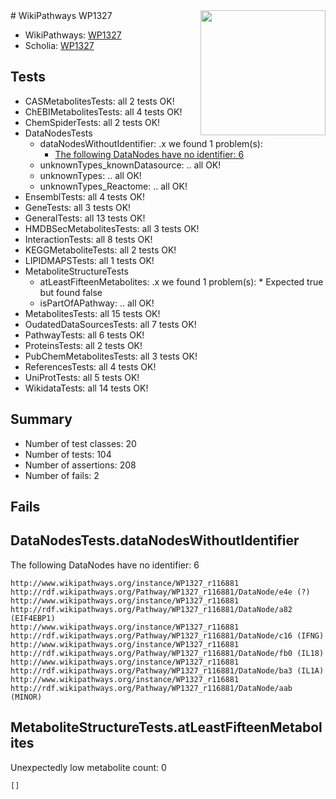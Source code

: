<img style="float: right; width: 200px" src="https://upload.wikimedia.org/wikipedia/commons/thumb/8/83/Wplogo_with_text_500.png/640px-Wplogo_with_text_500.png" />
# WikiPathways WP1327

* WikiPathways: [WP1327](https://new.wikipathways.org/pathways/WP1327)
* Scholia: [WP1327](https://scholia.toolforge.org/wikipathways/WP1327)
## Tests
* CASMetabolitesTests: all 2 tests OK!
* ChEBIMetabolitesTests: all 4 tests OK!
* ChemSpiderTests: all 2 tests OK!
* DataNodesTests
    * dataNodesWithoutIdentifier: .x we found 1 problem(s):
        * [The following DataNodes have no identifier: 6](#d2d32fa5)
    * unknownTypes_knownDatasource: .. all OK!
    * unknownTypes: .. all OK!
    * unknownTypes_Reactome: .. all OK!
* EnsemblTests: all 4 tests OK!
* GeneTests: all 3 tests OK!
* GeneralTests: all 13 tests OK!
* HMDBSecMetabolitesTests: all 3 tests OK!
* InteractionTests: all 8 tests OK!
* KEGGMetaboliteTests: all 2 tests OK!
* LIPIDMAPSTests: all 1 tests OK!
* MetaboliteStructureTests
    * atLeastFifteenMetabolites: .x we found 1 problem(s):
            * Expected true but found false
    * isPartOfAPathway: .. all OK!
* MetabolitesTests: all 15 tests OK!
* OudatedDataSourcesTests: all 7 tests OK!
* PathwayTests: all 6 tests OK!
* ProteinsTests: all 2 tests OK!
* PubChemMetabolitesTests: all 3 tests OK!
* ReferencesTests: all 4 tests OK!
* UniProtTests: all 5 tests OK!
* WikidataTests: all 14 tests OK!


## Summary

* Number of test classes: 20
* Number of tests: 104
* Number of assertions: 208
* Number of fails: 2

## Fails

<a name="d2d32fa5" />

## DataNodesTests.dataNodesWithoutIdentifier

The following DataNodes have no identifier: 6
```
http://www.wikipathways.org/instance/WP1327_r116881 http://rdf.wikipathways.org/Pathway/WP1327_r116881/DataNode/e4e (?)
http://www.wikipathways.org/instance/WP1327_r116881 http://rdf.wikipathways.org/Pathway/WP1327_r116881/DataNode/a82 (EIF4EBP1)
http://www.wikipathways.org/instance/WP1327_r116881 http://rdf.wikipathways.org/Pathway/WP1327_r116881/DataNode/c16 (IFNG)
http://www.wikipathways.org/instance/WP1327_r116881 http://rdf.wikipathways.org/Pathway/WP1327_r116881/DataNode/fb0 (IL18)
http://www.wikipathways.org/instance/WP1327_r116881 http://rdf.wikipathways.org/Pathway/WP1327_r116881/DataNode/ba3 (IL1A)
http://www.wikipathways.org/instance/WP1327_r116881 http://rdf.wikipathways.org/Pathway/WP1327_r116881/DataNode/aab (MINOR)
```

<a name="6d4290df" />

## MetaboliteStructureTests.atLeastFifteenMetabolites

Unexpectedly low metabolite count: 0

```
[]
```

